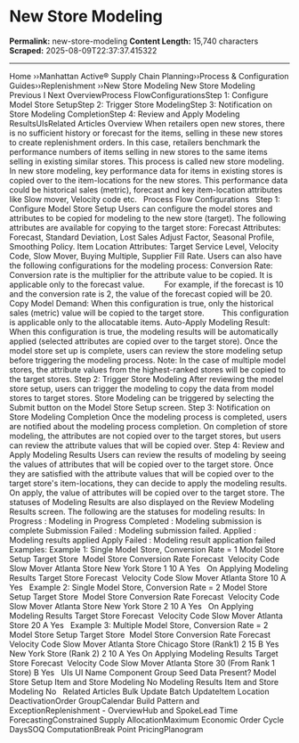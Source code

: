 # New Store Modeling

**Permalink:** new-store-modeling
**Content Length:** 15,740 characters
**Scraped:** 2025-08-09T22:37:37.415322

---

Home &rsaquo;&rsaquo;Manhattan Active® Supply Chain Planning&rsaquo;&rsaquo;Process &amp; Configuration Guides&rsaquo;&rsaquo;Replenishment ››New Store Modeling New Store Modeling Previous&nbsp;I&nbsp;Next OverviewProcess FlowConfigurationsStep 1: Configure Model Store SetupStep 2: Trigger Store ModelingStep 3: Notification on Store Modeling CompletionStep 4: Review and Apply Modeling ResultsUIsRelated Articles Overview When retailers open new stores, there is no sufficient history or forecast for the items, selling in these new stores to create replenishment orders. In this case, retailers benchmark the performance numbers of items selling in new stores to the same items selling in existing similar stores. This&nbsp;process is called new store modeling. In new store&nbsp;modeling, key performance data for items in existing stores&nbsp;is copied over to the item-locations for the new stores. This performance data could be historical sales (metric), forecast and key item-location attributes like Slow mover, Velocity code etc. &nbsp; Process Flow Configurations &nbsp; Step 1: Configure Model Store Setup Users can configure the model stores and attributes to be copied for modeling to the new store (target). The following attributes are available for copying to the target store: Forecast Attributes: Forecast, Standard Deviation, Lost Sales Adjust Factor, Seasonal Profile, Smoothing Policy. Item Location Attributes: Target Service Level, Velocity Code, Slow Mover, Buying Multiple, Supplier Fill Rate. Users can also have the following configurations for the modeling process: Conversion Rate: Conversion rate is the&nbsp;multiplier for the attribute value to be copied. It is applicable only to the forecast value. &nbsp; &nbsp; &nbsp; &nbsp; For example, if the forecast is 10 and the conversion rate is 2, the value of the forecast copied will be 20. Copy Model Demand: When this configuration is true, only the historical sales (metric) value will be copied to the target store. &nbsp; &nbsp; &nbsp; &nbsp;This configuration is applicable only to the allocatable items. Auto-Apply Modeling Result: When this configuration is true, the modeling results will be automatically applied (selected attributes are copied over to the target store). Once the model store set up is complete, users&nbsp;can review the store modeling setup before triggering the modeling process. Note: In the case of multiple model stores, the attribute values from the highest-ranked stores will be copied to the target stores. Step 2: Trigger Store Modeling After reviewing the model store setup, users can trigger the modeling to copy the data from model stores to target stores. Store Modeling can be triggered by selecting the Submit button on the Model Store Setup screen. Step 3: Notification on Store Modeling Completion Once the modeling process is completed, users are notified about the modeling process completion. On completion of store modeling, the attributes are not copied over to the target stores, but users can review&nbsp;the attribute values that will be copied over. Step 4: Review and Apply Modeling Results Users can review the results of modeling by seeing the values of attributes that will be copied over to the target store. Once they are satisfied with the attribute values that will be copied over to the target store&#39;s item-locations, they can decide to apply the modeling results. On apply, the value of attributes will be copied over to the target store. The statuses of Modeling Results are&nbsp;also displayed on the Review Modeling Results screen. The following are the statuses for modeling results: In Progress : Modeling in Progress Completed : Modeling submission is complete Submission Failed : Modeling submission failed. Applied : Modeling results applied Apply Failed : Modeling result application failed &nbsp; Examples: Example 1: Single Model Store, Conversion Rate = 1 Model Store Setup Target Store&nbsp; Model Store Conversion Rate Forecast&nbsp; Velocity Code Slow Mover Atlanta Store New York Store 1 10 A Yes &nbsp; On Applying Modeling Results Target Store Forecast&nbsp; Velocity Code Slow Mover Atlanta Store 10 A Yes &nbsp; Example 2:&nbsp;Single Model Store, Conversion Rate = 2 Model Store Setup Target Store&nbsp; Model Store Conversion Rate Forecast&nbsp; Velocity Code Slow Mover Atlanta Store New York Store 2 10 A Yes &nbsp; On Applying Modeling Results Target Store Forecast&nbsp; Velocity Code Slow Mover Atlanta Store 20 A Yes &nbsp; Example 3:&nbsp;Multiple Model Store, Conversion Rate = 2 Model Store Setup Target Store&nbsp; Model Store Conversion Rate Forecast&nbsp; Velocity Code Slow Mover Atlanta Store Chicago Store (Rank1) 2 15 B Yes &nbsp; New York Store (Rank 2) 2 10 A Yes On Applying Modeling Results Target Store Forecast&nbsp; Velocity Code Slow Mover Atlanta Store 30 (From Rank 1 Store) B Yes &nbsp; UIs UI Name Component Group Seed Data Present? Model Store Setup Item and Store Modeling No Modeling Results Item and Store Modeling No &nbsp; Related Articles Bulk Update Batch UpdateItem Location DeactivationOrder GroupCalendar Build Pattern and ExceptionReplenishment - OverviewHub and SpokeLead Time ForecastingConstrained Supply AllocationMaximum Economic Order Cycle DaysSOQ ComputationBreak Point PricingPlanogram